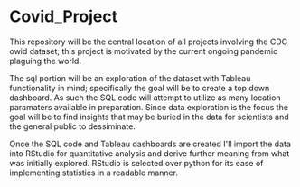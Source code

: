 # Covid_Project
This repository will be the central location of all projects involving the CDC owid dataset; this project is motivated by the current ongoing pandemic plaguing the world.

The sql portion will be an exploration of the dataset with Tableau functionality in mind; specifically the goal will be to create a top down dashboard. As such the SQL code will attempt to utilize as many location paramaters available in preparation. Since data exploration is the focus the goal will be to find insights that may be buried in the data for scientists and the general public to dessiminate.

Once the SQL code and Tableau dashboards are created I'll import the data into RStudio for quantitative analysis and derive further meaning from what was initially explored. RStudio is selected over python for its ease of implementing statistics in a readable manner. 
